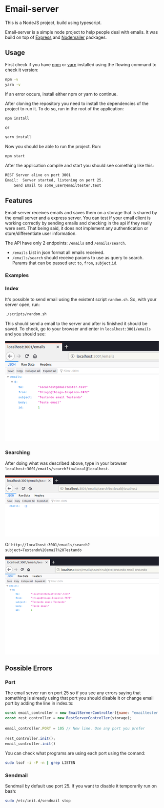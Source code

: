 # Email-server

This is a NodeJS project, build using typescript.

Email-server is a simple node project to help people deal with emails. It was build on top of [Express](https://expressjs.com/) and [Nodemailer](https://github.com/nodemailer/smtp-server) packages.

## Usage

First check if you have [npm](https://www.npmjs.com/) or [yarn](https://yarnpkg.com/lang/en/) installed using the flowing command to check it version:

```bash
npm -v
yarn -v
```

If an error occurs, install either npm or yarn to continue.

After cloning the repository you need to install the dependencies of the project to run it. To do so, run in the root of the application:

```bash
npm install
```

or

```bash
yarn install
```

Now you should be able to run the project. Run:

```bash
npm start
```

After the application compile and start you should see something like this:

```bash
REST Server alive on port 3001
Email:	Server started, listening on port 25.
	Send Email to some_user@emailtester.test
```

## Features

Email-server receives emails and saves them on a storage that is shared by the email server and a express server. You can test if your email client is working correctly by sending emails and checking in the api if they really were sent. That being said, it does not implement any authentication or store/differentiate user information.

The API have only 2 endpoints: `/emails` and `/emails/search`.

- `/emails` List in json format all emails received.
- `/emails/search` should receive params to use as query to search. Params that can be passed are: `to`, `from`, `subject`,`id`.

### Examples

### Index

It's possible to send email using the existent script `random.sh`. So, with your server open, run:

```bash
./scripts/random.sh
```

This should send a email to the server and after is finished it should be saved. To check, go to your browser and enter in `localhost:3001/emails` and you should see:

![teste](images/teste.png)

### Searching

After doing what was described above, type in your browser `localhost:3001/emails/search?to=local@localhost`.

![teste](images/teste2.png)

Or `http://localhost:3001/emails/search?subject=Testando%20email%20Testando`

![teste](images/teste3.png)

## Possible Errors

### Port

The email server run on port 25 so if you see any errors saying that something is already using that port you should disable it or change email port by adding the line in index.ts:

```js
const email_controller = new EmailServerController({name: "emailtester.test"}, storage);
const rest_controller = new RestServerController(storage);

email_controller.PORT = 105 // New line. Use any port you prefer

rest_controller.init();
email_controller.init()
```

You can check what programs are using each port using the comand:

```bash
sudo lsof -i -P -n | grep LISTEN
```

### Sendmail

Sendmail by default use port 25. If you want to disable it temporarily run on bash:

```bash
sudo /etc/init.d/sendmail stop
```

<!-- ## CLI

The cli implementation is used to send emails. Params that can be passed:

- `-from [user@host]`: default is `local@localhost`
- `-to [user@host]`: default is `local@localhost`
- `-subject [email subject]`: default is `This is for you`
- `-body [email message]`: default is `Hello world` -->
